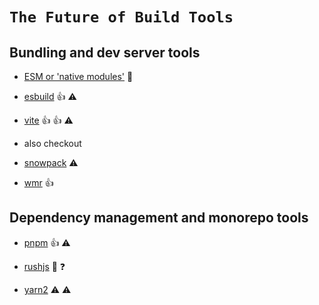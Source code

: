 # `The Future of Build Tools`

## Bundling and dev server tools

- [ESM or 'native modules'](https://developer.mozilla.org/en-US/docs/Web/JavaScript/Guide/Modules) 🤟

- [esbuild](https://esbuild.github.io/) 👍 ⚠️

- [vite](https://vitejs.dev/) 👍 👍 ⚠️

- also checkout

- [snowpack](https://www.snowpack.dev/) ⚠️

- [wmr](https://github.com/preactjs/wmr) 👍

## Dependency management and monorepo tools

- [pnpm](https://pnpm.io/) 👍 ⚠️

- [rushjs](https://rushjs.io/) 🤔 ❓

- [yarn2](https://yarnpkg.com/getting-started/install) ⚠️ ⚠️
